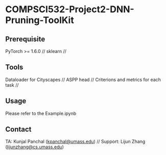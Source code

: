 # COMPSCI532-Project2-DNN-Pruning-ToolKit

## Prerequisite
PyTorch >= 1.6.0 //
sklearn //

## Tools
Dataloader for Cityscapes //
ASPP head //
Criterions and metrics for each task //

## Usage
Please refer to the Example.ipynb

## Contact
TA: Kunjal Panchal (kpanchal@umass.edu) //
Support: Lijun Zhang (lijunzhang@cs.umass.edu)
